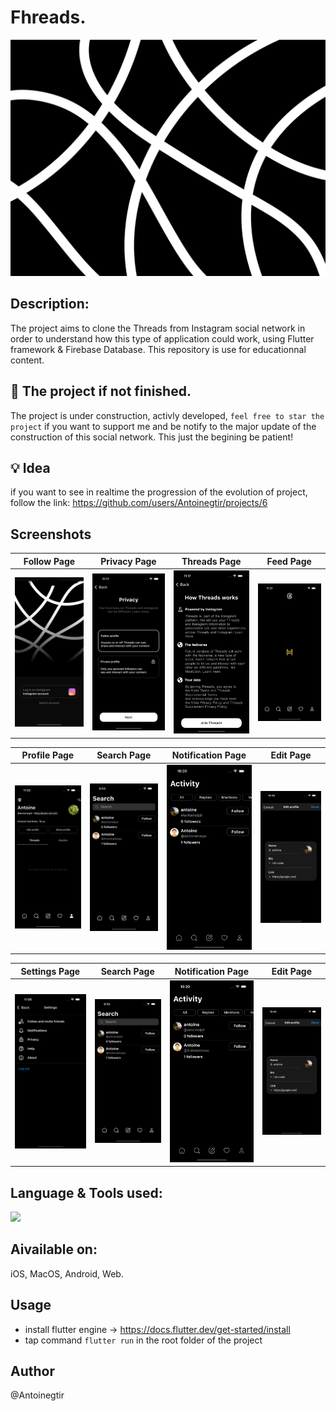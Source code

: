 # Fhreads.

<img src="client/assets/banner.png"></img>

## Description:
The project aims to clone the Threads from Instagram social network in order to understand how this type of application could work, using Flutter framework & Firebase Database.
This repository is use for educationnal content.

## 🚧 The project if not finished.

The project is under construction, activly developed, `feel free to star the project` if you want to support me and be notify to the major update of the construction of this social network. This just the begining be patient!

## 💡 Idea

if you want to see in realtime the progression of the evolution of project, follow the link: https://github.com/users/Antoinegtir/projects/6

## Screenshots



Follow Page         |  Privacy Page       |   Threads Page               |  Feed Page
:-------------------------:|:-------------------------:|:-------------------------:|:-------------------------:
![](https://github.com/Antoinegtir/instagram-threads/blob/main/screenshot/onboard.png?raw=true)|![](https://github.com/Antoinegtir/instagram-threads/blob/main/screenshot/privacy.png?raw=true)|![](https://github.com/Antoinegtir/instagram-threads/blob/main/screenshot/threads.png?raw=true)|![](https://github.com/Antoinegtir/instagram-threads/blob/main/screenshot/feed.png?raw=true)|

Profile Page         |  Search Page       |   Notification Page               |  Edit Page
:-------------------------:|:-------------------------:|:-------------------------:|:-------------------------:
![](https://github.com/Antoinegtir/instagram-threads/blob/main/screenshot/profile.png?raw=true)|![](https://github.com/Antoinegtir/instagram-threads/blob/main/screenshot/search.png?raw=true)|![](https://github.com/Antoinegtir/instagram-threads/blob/main/screenshot/notification.png?raw=true)|![](https://github.com/Antoinegtir/instagram-threads/blob/main/screenshot/edit.png?raw=true)|

Settings Page         |  Search Page       |   Notification Page               |  Edit Page
:-------------------------:|:-------------------------:|:-------------------------:|:-------------------------:
![](https://github.com/Antoinegtir/instagram-threads/blob/main/screenshot/settings.png?raw=true)|![](https://github.com/Antoinegtir/instagram-threads/blob/main/screenshot/search.png?raw=true)|![](https://github.com/Antoinegtir/instagram-threads/blob/main/screenshot/notification.png?raw=true)|![](https://github.com/Antoinegtir/instagram-threads/blob/main/screenshot/edit.png?raw=true)|

## Language & Tools used:

<img src="https://skillicons.dev/icons?i=flutter,dart,firebase"/>

## Aivailable on:
iOS, MacOS, Android, Web.

## Usage

- install flutter engine -> https://docs.flutter.dev/get-started/install
- tap command `flutter run` in the root folder of the project

## Author

@Antoinegtir
